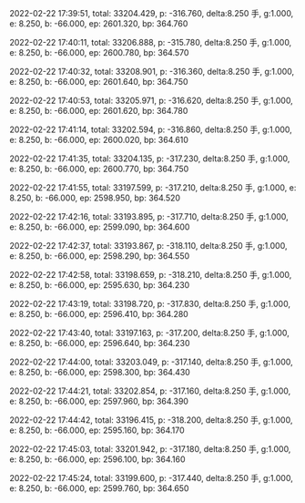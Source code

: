 2022-02-22 17:39:51, total: 33204.429, p: -316.760, delta:8.250 手, g:1.000, e: 8.250, b: -66.000, ep: 2601.320, bp: 364.760

2022-02-22 17:40:11, total: 33206.888, p: -315.780, delta:8.250 手, g:1.000, e: 8.250, b: -66.000, ep: 2600.780, bp: 364.570

2022-02-22 17:40:32, total: 33208.901, p: -316.360, delta:8.250 手, g:1.000, e: 8.250, b: -66.000, ep: 2601.640, bp: 364.750

2022-02-22 17:40:53, total: 33205.971, p: -316.620, delta:8.250 手, g:1.000, e: 8.250, b: -66.000, ep: 2601.620, bp: 364.780

2022-02-22 17:41:14, total: 33202.594, p: -316.860, delta:8.250 手, g:1.000, e: 8.250, b: -66.000, ep: 2600.020, bp: 364.610

2022-02-22 17:41:35, total: 33204.135, p: -317.230, delta:8.250 手, g:1.000, e: 8.250, b: -66.000, ep: 2600.770, bp: 364.750

2022-02-22 17:41:55, total: 33197.599, p: -317.210, delta:8.250 手, g:1.000, e: 8.250, b: -66.000, ep: 2598.950, bp: 364.520

2022-02-22 17:42:16, total: 33193.895, p: -317.710, delta:8.250 手, g:1.000, e: 8.250, b: -66.000, ep: 2599.090, bp: 364.600

2022-02-22 17:42:37, total: 33193.867, p: -318.110, delta:8.250 手, g:1.000, e: 8.250, b: -66.000, ep: 2598.290, bp: 364.550

2022-02-22 17:42:58, total: 33198.659, p: -318.210, delta:8.250 手, g:1.000, e: 8.250, b: -66.000, ep: 2595.630, bp: 364.230

2022-02-22 17:43:19, total: 33198.720, p: -317.830, delta:8.250 手, g:1.000, e: 8.250, b: -66.000, ep: 2596.410, bp: 364.280

2022-02-22 17:43:40, total: 33197.163, p: -317.200, delta:8.250 手, g:1.000, e: 8.250, b: -66.000, ep: 2596.640, bp: 364.230

2022-02-22 17:44:00, total: 33203.049, p: -317.140, delta:8.250 手, g:1.000, e: 8.250, b: -66.000, ep: 2598.300, bp: 364.430

2022-02-22 17:44:21, total: 33202.854, p: -317.160, delta:8.250 手, g:1.000, e: 8.250, b: -66.000, ep: 2597.960, bp: 364.390

2022-02-22 17:44:42, total: 33196.415, p: -318.200, delta:8.250 手, g:1.000, e: 8.250, b: -66.000, ep: 2595.160, bp: 364.170

2022-02-22 17:45:03, total: 33201.942, p: -317.180, delta:8.250 手, g:1.000, e: 8.250, b: -66.000, ep: 2596.100, bp: 364.160

2022-02-22 17:45:24, total: 33199.600, p: -317.440, delta:8.250 手, g:1.000, e: 8.250, b: -66.000, ep: 2599.760, bp: 364.650